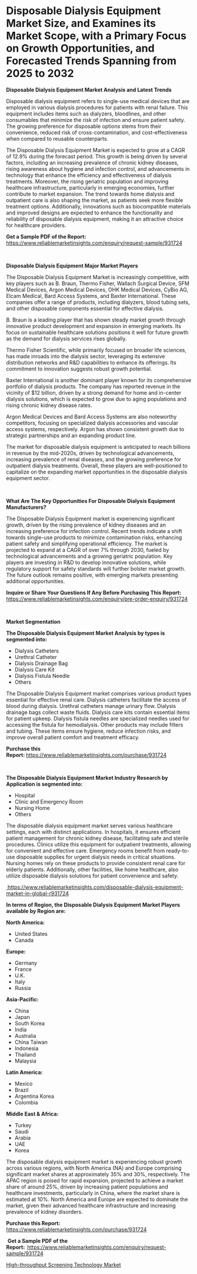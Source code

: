 <p><h1>Disposable Dialysis Equipment Market Size, and Examines its Market Scope, with a Primary Focus on Growth Opportunities, and Forecasted Trends Spanning from 2025 to 2032</h1></p><p><strong>Disposable Dialysis Equipment Market Analysis and Latest Trends</strong></p>
<p><p>Disposable dialysis equipment refers to single-use medical devices that are employed in various dialysis procedures for patients with renal failure. This equipment includes items such as dialyzers, bloodlines, and other consumables that minimize the risk of infection and ensure patient safety. The growing preference for disposable options stems from their convenience, reduced risk of cross-contamination, and cost-effectiveness when compared to reusable counterparts.</p><p>The Disposable Dialysis Equipment Market is expected to grow at a CAGR of 12.9% during the forecast period. This growth is being driven by several factors, including an increasing prevalence of chronic kidney diseases, rising awareness about hygiene and infection control, and advancements in technology that enhance the efficiency and effectiveness of dialysis treatments. Moreover, the rising geriatric population and improving healthcare infrastructure, particularly in emerging economies, further contribute to market expansion. The trend towards home dialysis and outpatient care is also shaping the market, as patients seek more flexible treatment options. Additionally, innovations such as biocompatible materials and improved designs are expected to enhance the functionality and reliability of disposable dialysis equipment, making it an attractive choice for healthcare providers.</p></p>
<p><strong>Get a Sample PDF of the Report:&nbsp;</strong> <a href="https://www.reliablemarketinsights.com/enquiry/request-sample/931724?utm_campaign=2280&utm_medium=2&utm_source=Github&utm_content=ia&utm_term=21032025&utm_id=disposable-dialysis-equipment">https://www.reliablemarketinsights.com/enquiry/request-sample/931724</a></p>
<p>&nbsp;</p>
<p><strong>Disposable Dialysis Equipment Major Market Players</strong></p>
<p><p>The Disposable Dialysis Equipment Market is increasingly competitive, with key players such as B. Braun, Thermo Fisher, Wallach Surgical Device, SFM Medical Devices, Argon Medical Devices, OHK Medical Devices, CyBio AG, Elcam Medical, Bard Access Systems, and Baxter International. These companies offer a range of products, including dialyzers, blood tubing sets, and other disposable components essential for effective dialysis.</p><p>B. Braun is a leading player that has shown steady market growth through innovative product development and expansion in emerging markets. Its focus on sustainable healthcare solutions positions it well for future growth as the demand for dialysis services rises globally.</p><p>Thermo Fisher Scientific, while primarily focused on broader life sciences, has made inroads into the dialysis sector, leveraging its extensive distribution networks and R&D capabilities to enhance its offerings. Its commitment to innovation suggests robust growth potential.</p><p>Baxter International is another dominant player known for its comprehensive portfolio of dialysis products. The company has reported revenue in the vicinity of $12 billion, driven by a strong demand for home and in-center dialysis solutions, which is expected to grow due to aging populations and rising chronic kidney disease rates.</p><p>Argon Medical Devices and Bard Access Systems are also noteworthy competitors, focusing on specialized dialysis accessories and vascular access systems, respectively. Argon has shown consistent growth due to strategic partnerships and an expanding product line.</p><p>The market for disposable dialysis equipment is anticipated to reach billions in revenue by the mid-2020s, driven by technological advancements, increasing prevalence of renal diseases, and the growing preference for outpatient dialysis treatments. Overall, these players are well-positioned to capitalize on the expanding market opportunities in the disposable dialysis equipment sector.</p></p>
<p>&nbsp;</p>
<p><strong>What Are The Key Opportunities For Disposable Dialysis Equipment Manufacturers?</strong></p>
<p><p>The Disposable Dialysis Equipment market is experiencing significant growth, driven by the rising prevalence of kidney diseases and an increasing preference for infection control. Recent trends indicate a shift towards single-use products to minimize contamination risks, enhancing patient safety and simplifying operational efficiency. The market is projected to expand at a CAGR of over 7% through 2030, fueled by technological advancements and a growing geriatric population. Key players are investing in R&D to develop innovative solutions, while regulatory support for safety standards will further bolster market growth. The future outlook remains positive, with emerging markets presenting additional opportunities.</p></p>
<p><strong>Inquire or Share Your Questions If Any Before Purchasing This Report:</strong> <a href="https://www.reliablemarketinsights.com/enquiry/pre-order-enquiry/931724?utm_campaign=2280&utm_medium=2&utm_source=Github&utm_content=ia&utm_term=21032025&utm_id=disposable-dialysis-equipment">https://www.reliablemarketinsights.com/enquiry/pre-order-enquiry/931724</a></p>
<p>&nbsp;</p>
<p><strong>Market Segmentation</strong></p>
<p><strong>The Disposable Dialysis Equipment Market Analysis by types is segmented into:</strong></p>
<p><ul><li>Dialysis Catheters</li><li>Urethral Catheter</li><li>Dialysis Drainage Bag</li><li>Dialysis Care Kit</li><li>Dialysis Fistula Needle</li><li>Others</li></ul></p>
<p><p>The Disposable Dialysis Equipment market comprises various product types essential for effective renal care. Dialysis catheters facilitate the access of blood during dialysis. Urethral catheters manage urinary flow. Dialysis drainage bags collect waste fluids. Dialysis care kits contain essential items for patient upkeep. Dialysis fistula needles are specialized needles used for accessing the fistula for hemodialysis. Other products may include filters and tubing. These items ensure hygiene, reduce infection risks, and improve overall patient comfort and treatment efficacy.</p></p>
<p><strong>Purchase this Report:&nbsp;</strong><a href="https://www.reliablemarketinsights.com/purchase/931724?utm_campaign=2280&utm_medium=2&utm_source=Github&utm_content=ia&utm_term=21032025&utm_id=disposable-dialysis-equipment">https://www.reliablemarketinsights.com/purchase/931724</a></p>
<p>&nbsp;</p>
<p><strong>The Disposable Dialysis Equipment Market Industry Research by Application is segmented into:</strong></p>
<p><ul><li>Hospital</li><li>Clinic and Emergency Room</li><li>Nursing Home</li><li>Others</li></ul></p>
<p><p>The disposable dialysis equipment market serves various healthcare settings, each with distinct applications. In hospitals, it ensures efficient patient management for chronic kidney disease, facilitating safe and sterile procedures. Clinics utilize this equipment for outpatient treatments, allowing for convenient and effective care. Emergency rooms benefit from ready-to-use disposable supplies for urgent dialysis needs in critical situations. Nursing homes rely on these products to provide consistent renal care for elderly patients. Additionally, other facilities, like home healthcare, also utilize disposable dialysis solutions for patient convenience and safety.</p></p>
<p><a href="https://www.reliablemarketinsights.com/disposable-dialysis-equipment-market-in-global-r931724?utm_campaign=2280&utm_medium=2&utm_source=Github&utm_content=ia&utm_term=21032025&utm_id=disposable-dialysis-equipment">&nbsp;https://www.reliablemarketinsights.com/disposable-dialysis-equipment-market-in-global-r931724</a></p>
<p><strong>In terms of Region, the Disposable Dialysis Equipment Market Players available by Region are:</strong></p>
<p>
    <p> <strong> North America: </strong>
        <ul>
            <li>United States</li>
            <li>Canada</li>
        </ul>
        </p> 
    <p> <strong> Europe: </strong>
        <ul>
            <li>Germany</li>
            <li>France</li>
            <li>U.K.</li>
            <li>Italy</li>
            <li>Russia</li>
        </ul>
        </p> 
    <p> <strong> Asia-Pacific: </strong>
        <ul>
            <li>China</li>
            <li>Japan</li>
            <li>South Korea</li>
            <li>India</li>
            <li>Australia</li>
            <li>China Taiwan</li>
            <li>Indonesia</li>
            <li>Thailand</li>
            <li>Malaysia</li>
        </ul>
        </p> 
    <p> <strong> Latin America: </strong>
        <ul>
            <li>Mexico</li>
            <li>Brazil</li>
            <li>Argentina Korea</li>
            <li>Colombia</li>
        </ul>
        </p> 
    <p> <strong> Middle East & Africa: </strong>
        <ul>
            <li>Turkey</li>
            <li>Saudi</li>
            <li>Arabia</li>
            <li>UAE</li>
            <li>Korea</li>
        </ul>
    </p>
    </p>
<p><p>The disposable dialysis equipment market is experiencing robust growth across various regions, with North America (NA) and Europe comprising significant market shares at approximately 35% and 30%, respectively. The APAC region is poised for rapid expansion, projected to achieve a market share of around 25%, driven by increasing patient populations and healthcare investments, particularly in China, where the market share is estimated at 10%. North America and Europe are expected to dominate the market, given their advanced healthcare infrastructure and increasing prevalence of kidney disorders.</p></p>
<p><strong>Purchase this Report: </strong><a href="https://www.reliablemarketinsights.com/purchase/931724?utm_campaign=2280&utm_medium=2&utm_source=Github&utm_content=ia&utm_term=21032025&utm_id=disposable-dialysis-equipment">https://www.reliablemarketinsights.com/purchase/931724</a></p>
<p>&nbsp;<strong>Get a Sample PDF of the Report:&nbsp;&nbsp;</strong><a href="https://www.reliablemarketinsights.com/enquiry/request-sample/931724?utm_campaign=2280&utm_medium=2&utm_source=Github&utm_content=ia&utm_term=21032025&utm_id=disposable-dialysis-equipment">https://www.reliablemarketinsights.com/enquiry/request-sample/931724</a></p>
<p><strong></strong></p>
<p><p><a href="https://github.com/NargisHussain75/Market-Research-Report-List-1/blob/main/high-throughput-screening-technology-market.md?utm_campaign=2280&utm_medium=2&utm_source=Github&utm_content=ia&utm_term=21032025&utm_id=disposable-dialysis-equipment">High-throughput Screening Technology Market</a></p></p>